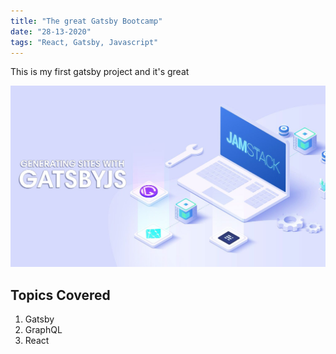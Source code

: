 ```yaml
---
title: "The great Gatsby Bootcamp"
date: "28-13-2020"
tags: "React, Gatsby, Javascript"
---
```


This is my first gatsby project and it's great

![Gatsby](./gatsby-banner.jpg)

## Topics Covered

1. Gatsby
2. GraphQL
3. React